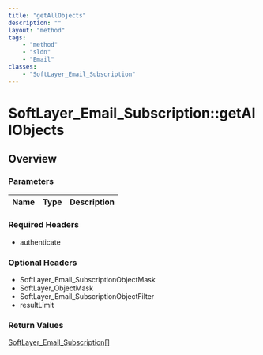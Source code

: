 ```yaml
---
title: "getAllObjects"
description: ""
layout: "method"
tags:
    - "method"
    - "sldn"
    - "Email"
classes:
    - "SoftLayer_Email_Subscription"
---
```

# SoftLayer_Email_Subscription::getAllObjects
## Overview 


### Parameters 
|Name | Type | Description |
| --- | --- | --- |


### Required Headers
* authenticate

### Optional Headers
* SoftLayer_Email_SubscriptionObjectMask
* SoftLayer_ObjectMask
* SoftLayer_Email_SubscriptionObjectFilter
* resultLimit

### Return Values
<a href='/reference/datatypes/SoftLayer_Email_Subscription'>SoftLayer_Email_Subscription[] </a>

